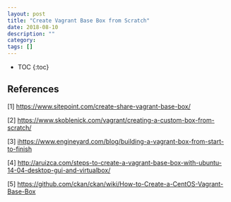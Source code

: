 ```yaml
---
layout: post
title: "Create Vagrant Base Box from Scratch"
date: 2018-08-10
description: ""
category: 
tags: []
---
```

* TOC
{:toc}


## References

[1] <https://www.sitepoint.com/create-share-vagrant-base-box/>

[2] <https://www.skoblenick.com/vagrant/creating-a-custom-box-from-scratch/>

[3] <ihttps://www.engineyard.com/blog/building-a-vagrant-box-from-start-to-finish>

[4] <http://aruizca.com/steps-to-create-a-vagrant-base-box-with-ubuntu-14-04-desktop-gui-and-virtualbox/>

[5] <https://github.com/ckan/ckan/wiki/How-to-Create-a-CentOS-Vagrant-Base-Box>
